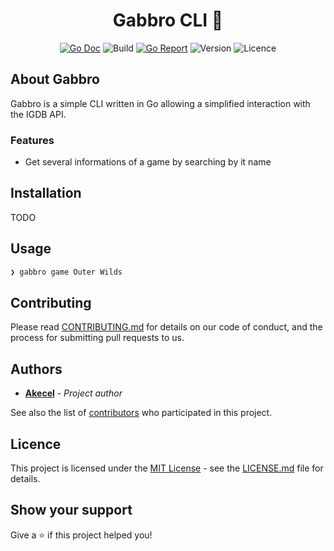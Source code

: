 <h1 align="center"> Gabbro CLI 👾</h1>
<div align="center">

<p>

  [![Go Doc](https://godoc.org/github.com//Akecel/gabbro?status.svg)](https://godoc.org/github.com/Akecel/gabbro)
  ![Build](https://github.com/Akecel/gabbro/workflows/build/badge.svg?branch=master)
  [![Go Report](https://goreportcard.com/badge/github.com/Akecel/gabbro)](https://goreportcard.com/report/github.com/Akecel/gabbro)
  ![Version](https://img.shields.io/github/v/release/Akecel/gabbro.svg)
  ![Licence](https://img.shields.io/badge/License-MIT-blue.svg)

</p>

</div>

## About Gabbro

Gabbro is a simple CLI written in Go allowing a simplified interaction with the IGDB API.

### Features

- Get several informations of a game by searching by it name

## Installation

TODO

## Usage

```bash
❯ gabbro game Outer Wilds
```

## Contributing

Please read [CONTRIBUTING.md](https://github.com/Akecel/gabbro/blob/master/CONTRIBUTING.md) for details on our code of conduct, and the process for submitting pull requests to us.

## Authors

* [**Akecel**](https://github.com/Akecel) - *Project author*

See also the list of [contributors](https://github.com/Akecel/gabbro/graphs/contributors) who participated in this project.

## Licence

This project is licensed under the [MIT License](https://opensource.org/licenses)  - see the [LICENSE.md](https://github.com/Akecel/gabbro/blob/master/LICENSE) file for details.

## Show your support

Give a ⭐️ if this project helped you!
